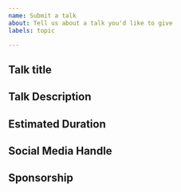 ```yaml
---
name: Submit a talk
about: Tell us about a talk you'd like to give
labels: topic

---
```


## Talk title

## Talk Description

## Estimated Duration


## Social Media Handle
<!-- So we can promote the talk, can we know your social media handles? -->

## Sponsorship
<!-- We know you are doing cool things with Ansible, though are you also hiring or looking to promote your business?
Would your company be interested in sponsoring the drinks and/or pizza? -->
